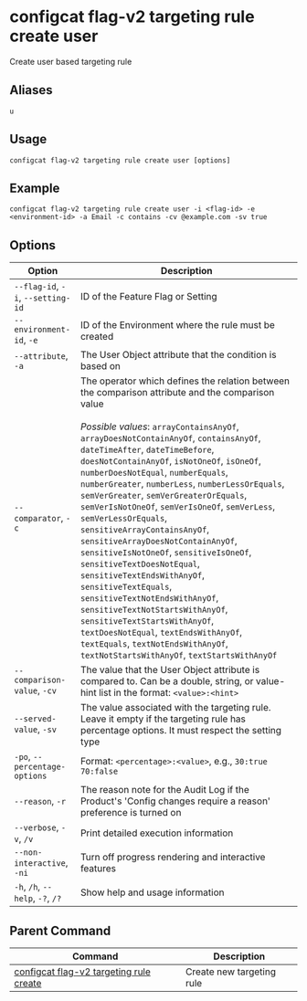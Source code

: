 # configcat flag-v2 targeting rule create user
Create user based targeting rule
## Aliases
`u`
## Usage
```
configcat flag-v2 targeting rule create user [options]
```
## Example
```
configcat flag-v2 targeting rule create user -i <flag-id> -e <environment-id> -a Email -c contains -cv @example.com -sv true
```
## Options
| Option | Description |
| ------ | ----------- |
| `--flag-id`, `-i`, `--setting-id` | ID of the Feature Flag or Setting |
| `--environment-id`, `-e` | ID of the Environment where the rule must be created |
| `--attribute`, `-a` | The User Object attribute that the condition is based on |
| `--comparator`, `-c` | The operator which defines the relation between the comparison attribute and the comparison value<br/><br/>*Possible values*: `arrayContainsAnyOf`, `arrayDoesNotContainAnyOf`, `containsAnyOf`, `dateTimeAfter`, `dateTimeBefore`, `doesNotContainAnyOf`, `isNotOneOf`, `isOneOf`, `numberDoesNotEqual`, `numberEquals`, `numberGreater`, `numberLess`, `numberLessOrEquals`, `semVerGreater`, `semVerGreaterOrEquals`, `semVerIsNotOneOf`, `semVerIsOneOf`, `semVerLess`, `semVerLessOrEquals`, `sensitiveArrayContainsAnyOf`, `sensitiveArrayDoesNotContainAnyOf`, `sensitiveIsNotOneOf`, `sensitiveIsOneOf`, `sensitiveTextDoesNotEqual`, `sensitiveTextEndsWithAnyOf`, `sensitiveTextEquals`, `sensitiveTextNotEndsWithAnyOf`, `sensitiveTextNotStartsWithAnyOf`, `sensitiveTextStartsWithAnyOf`, `textDoesNotEqual`, `textEndsWithAnyOf`, `textEquals`, `textNotEndsWithAnyOf`, `textNotStartsWithAnyOf`, `textStartsWithAnyOf` |
| `--comparison-value`, `-cv` | The value that the User Object attribute is compared to. Can be a double, string, or value-hint list in the format: `<value>:<hint>` |
| `--served-value`, `-sv` | The value associated with the targeting rule. Leave it empty if the targeting rule has percentage options. It must respect the setting type |
| `-po`, `--percentage-options` | Format: `<percentage>:<value>`, e.g., `30:true 70:false` |
| `--reason`, `-r` | The reason note for the Audit Log if the Product's 'Config changes require a reason' preference is turned on |
| `--verbose`, `-v`, `/v` | Print detailed execution information |
| `--non-interactive`, `-ni` | Turn off progress rendering and interactive features |
| `-h`, `/h`, `--help`, `-?`, `/?` | Show help and usage information |
## Parent Command
| Command | Description |
| ------ | ----------- |
| [configcat flag-v2 targeting rule create](configcat-flag-v2-targeting-rule-create.md) | Create new targeting rule |
